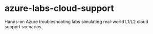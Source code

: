 # azure-labs-cloud-support
Hands-on Azure troubleshooting labs simulating real-world L1/L2 cloud support scenarios.
